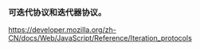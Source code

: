 ### 可迭代协议和迭代器协议。

https://developer.mozilla.org/zh-CN/docs/Web/JavaScript/Reference/Iteration_protocols